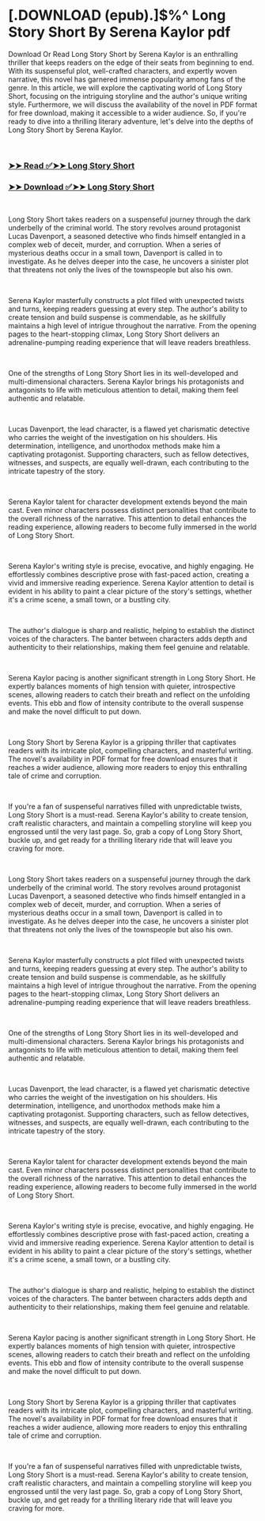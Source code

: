 # [.DOWNLOAD (epub).]$%^ Long Story Short By Serena Kaylor pdf

<p>Download Or Read Long Story Short by Serena Kaylor is an enthralling thriller that keeps readers on the edge of their seats from beginning to end. With its suspenseful plot, well-crafted characters, and expertly woven narrative, this novel has garnered immense popularity among fans of the genre. In this article, we will explore the captivating world of Long Story Short, focusing on the intriguing storyline and the author's unique writing style. Furthermore, we will discuss the availability of the novel in PDF format for free download, making it accessible to a wider audience. So, if you're ready to dive into a thrilling literary adventure, let's delve into the depths of Long Story Short by Serena Kaylor.</p>
<p>&nbsp;</p>

### [➤➤ Read ✅➤➤ Long Story Short](https://pdf2worldwide.blogspot.com/id/57034751)

### [➤➤ Download ✅➤➤ Long Story Short](https://pdf2worldwide.blogspot.com/id/57034751)

<p>&nbsp;</p>
<p>Long Story Short takes readers on a suspenseful journey through the dark underbelly of the criminal world. The story revolves around protagonist Lucas Davenport, a seasoned detective who finds himself entangled in a complex web of deceit, murder, and corruption. When a series of mysterious deaths occur in a small town, Davenport is called in to investigate. As he delves deeper into the case, he uncovers a sinister plot that threatens not only the lives of the townspeople but also his own.</p>
<p>&nbsp;</p>
<p>Serena Kaylor masterfully constructs a plot filled with unexpected twists and turns, keeping readers guessing at every step. The author's ability to create tension and build suspense is commendable, as he skillfully maintains a high level of intrigue throughout the narrative. From the opening pages to the heart-stopping climax, Long Story Short delivers an adrenaline-pumping reading experience that will leave readers breathless.</p>
<p>&nbsp;</p>
<p>One of the strengths of Long Story Short lies in its well-developed and multi-dimensional characters. Serena Kaylor brings his protagonists and antagonists to life with meticulous attention to detail, making them feel authentic and relatable.</p>
<p>&nbsp;</p>
<p>Lucas Davenport, the lead character, is a flawed yet charismatic detective who carries the weight of the investigation on his shoulders. His determination, intelligence, and unorthodox methods make him a captivating protagonist. Supporting characters, such as fellow detectives, witnesses, and suspects, are equally well-drawn, each contributing to the intricate tapestry of the story.</p>
<p>&nbsp;</p>
<p>Serena Kaylor talent for character development extends beyond the main cast. Even minor characters possess distinct personalities that contribute to the overall richness of the narrative. This attention to detail enhances the reading experience, allowing readers to become fully immersed in the world of Long Story Short.</p>
<p>&nbsp;</p>
<p>Serena Kaylor's writing style is precise, evocative, and highly engaging. He effortlessly combines descriptive prose with fast-paced action, creating a vivid and immersive reading experience. Serena Kaylor attention to detail is evident in his ability to paint a clear picture of the story's settings, whether it's a crime scene, a small town, or a bustling city.</p>
<p>&nbsp;</p>
<p>The author's dialogue is sharp and realistic, helping to establish the distinct voices of the characters. The banter between characters adds depth and authenticity to their relationships, making them feel genuine and relatable.</p>
<p>&nbsp;</p>
<p>Serena Kaylor pacing is another significant strength in Long Story Short. He expertly balances moments of high tension with quieter, introspective scenes, allowing readers to catch their breath and reflect on the unfolding events. This ebb and flow of intensity contribute to the overall suspense and make the novel difficult to put down.</p>
<p>&nbsp;</p>
<p>Long Story Short by Serena Kaylor is a gripping thriller that captivates readers with its intricate plot, compelling characters, and masterful writing. The novel's availability in PDF format for free download ensures that it reaches a wider audience, allowing more readers to enjoy this enthralling tale of crime and corruption.</p>
<p>&nbsp;</p>
<p>If you're a fan of suspenseful narratives filled with unpredictable twists, Long Story Short is a must-read. Serena Kaylor's ability to create tension, craft realistic characters, and maintain a compelling storyline will keep you engrossed until the very last page. So, grab a copy of Long Story Short, buckle up, and get ready for a thrilling literary ride that will leave you craving for more.</p>
<p>&nbsp;</p>
<p>Long Story Short takes readers on a suspenseful journey through the dark underbelly of the criminal world. The story revolves around protagonist Lucas Davenport, a seasoned detective who finds himself entangled in a complex web of deceit, murder, and corruption. When a series of mysterious deaths occur in a small town, Davenport is called in to investigate. As he delves deeper into the case, he uncovers a sinister plot that threatens not only the lives of the townspeople but also his own.</p>
<p>&nbsp;</p>
<p>Serena Kaylor masterfully constructs a plot filled with unexpected twists and turns, keeping readers guessing at every step. The author's ability to create tension and build suspense is commendable, as he skillfully maintains a high level of intrigue throughout the narrative. From the opening pages to the heart-stopping climax, Long Story Short delivers an adrenaline-pumping reading experience that will leave readers breathless.</p>
<p>&nbsp;</p>
<p>One of the strengths of Long Story Short lies in its well-developed and multi-dimensional characters. Serena Kaylor brings his protagonists and antagonists to life with meticulous attention to detail, making them feel authentic and relatable.</p>
<p>&nbsp;</p>
<p>Lucas Davenport, the lead character, is a flawed yet charismatic detective who carries the weight of the investigation on his shoulders. His determination, intelligence, and unorthodox methods make him a captivating protagonist. Supporting characters, such as fellow detectives, witnesses, and suspects, are equally well-drawn, each contributing to the intricate tapestry of the story.</p>
<p>&nbsp;</p>
<p>Serena Kaylor talent for character development extends beyond the main cast. Even minor characters possess distinct personalities that contribute to the overall richness of the narrative. This attention to detail enhances the reading experience, allowing readers to become fully immersed in the world of Long Story Short.</p>
<p>&nbsp;</p>
<p>Serena Kaylor's writing style is precise, evocative, and highly engaging. He effortlessly combines descriptive prose with fast-paced action, creating a vivid and immersive reading experience. Serena Kaylor attention to detail is evident in his ability to paint a clear picture of the story's settings, whether it's a crime scene, a small town, or a bustling city.</p>
<p>&nbsp;</p>
<p>The author's dialogue is sharp and realistic, helping to establish the distinct voices of the characters. The banter between characters adds depth and authenticity to their relationships, making them feel genuine and relatable.</p>
<p>&nbsp;</p>
<p>Serena Kaylor pacing is another significant strength in Long Story Short. He expertly balances moments of high tension with quieter, introspective scenes, allowing readers to catch their breath and reflect on the unfolding events. This ebb and flow of intensity contribute to the overall suspense and make the novel difficult to put down.</p>
<p>&nbsp;</p>
<p>Long Story Short by Serena Kaylor is a gripping thriller that captivates readers with its intricate plot, compelling characters, and masterful writing. The novel's availability in PDF format for free download ensures that it reaches a wider audience, allowing more readers to enjoy this enthralling tale of crime and corruption.</p>
<p>&nbsp;</p>
<p>If you're a fan of suspenseful narratives filled with unpredictable twists, Long Story Short is a must-read. Serena Kaylor's ability to create tension, craft realistic characters, and maintain a compelling storyline will keep you engrossed until the very last page. So, grab a copy of Long Story Short, buckle up, and get ready for a thrilling literary ride that will leave you craving for more.</p>
<p>&nbsp;</p>
